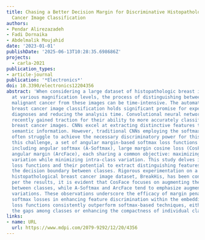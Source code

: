 ```yaml
---
title: Chasing a Better Decision Margin for Discriminative Histopathological Breast
  Cancer Image Classification
authors:
- Pendar Alirezazadeh
- Fadi Dornaika
- Abdelmalik Moujahid
date: '2023-01-01'
publishDate: '2025-06-13T10:28:35.698686Z'
projects:
  - carla-2021
publication_types:
- article-journal
publication: '*Electronics*'
doi: 10.3390/electronics12204356
abstract: 'When considering a large dataset of histopathologic breast images captured
  at various magnification levels, the process of distinguishing between benign and
  malignant cancer from these images can be time-intensive. The automation of histopathological
  breast cancer image classification holds significant promise for expediting pathology
  diagnoses and reducing the analysis time. Convolutional neural networks (CNNs) have
  recently gained traction for their ability to more accurately classify histopathological
  breast cancer images. CNNs excel at extracting distinctive features that emphasize
  semantic information. However, traditional CNNs employing the softmax loss function
  often struggle to achieve the necessary discriminatory power for this task. To address
  this challenge, a set of angular margin-based softmax loss functions have emerged,
  including angular softmax (A-Softmax), large margin cosine loss (CosFace), and additive
  angular margin (ArcFace), each sharing a common objective: maximizing inter-class
  variation while minimizing intra-class variation. This study delves into these three
  loss functions and their potential to extract distinguishing features while expanding
  the decision boundary between classes. Rigorous experimentation on a well-established
  histopathological breast cancer image dataset, BreakHis, has been conducted. As
  per the results, it is evident that CosFace focuses on augmenting the differences
  between classes, while A-Softmax and ArcFace tend to emphasize augmenting within-class
  variations. These observations underscore the efficacy of margin penalties on angular
  softmax losses in enhancing feature discrimination within the embedding space. These
  loss functions consistently outperform softmax-based techniques, either by widening
  the gaps among classes or enhancing the compactness of individual classes.'
links:
- name: URL
  url: https://www.mdpi.com/2079-9292/12/20/4356
---
```

